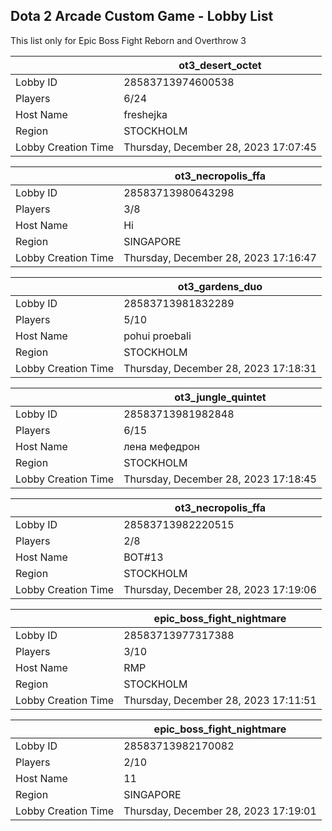 ## Dota 2 Arcade Custom Game - Lobby List

This list only for Epic Boss Fight Reborn and Overthrow 3

|  | ot3_desert_octet |
| ------ | ------ |
| Lobby ID | 28583713974600538 |
| Players | 6/24 |
| Host Name | freshejka |
| Region | STOCKHOLM |
| Lobby Creation Time | Thursday, December 28, 2023 17:07:45 |


|  | ot3_necropolis_ffa |
| ------ | ------ |
| Lobby ID | 28583713980643298 |
| Players | 3/8 |
| Host Name | Hi |
| Region | SINGAPORE |
| Lobby Creation Time | Thursday, December 28, 2023 17:16:47 |


|  | ot3_gardens_duo |
| ------ | ------ |
| Lobby ID | 28583713981832289 |
| Players | 5/10 |
| Host Name | pohui proebali |
| Region | STOCKHOLM |
| Lobby Creation Time | Thursday, December 28, 2023 17:18:31 |


|  | ot3_jungle_quintet |
| ------ | ------ |
| Lobby ID | 28583713981982848 |
| Players | 6/15 |
| Host Name | лена мефедрон |
| Region | STOCKHOLM |
| Lobby Creation Time | Thursday, December 28, 2023 17:18:45 |


|  | ot3_necropolis_ffa |
| ------ | ------ |
| Lobby ID | 28583713982220515 |
| Players | 2/8 |
| Host Name | BOT#13 |
| Region | STOCKHOLM |
| Lobby Creation Time | Thursday, December 28, 2023 17:19:06 |


|  | epic_boss_fight_nightmare |
| ------ | ------ |
| Lobby ID | 28583713977317388 |
| Players | 3/10 |
| Host Name | RMP |
| Region | STOCKHOLM |
| Lobby Creation Time | Thursday, December 28, 2023 17:11:51 |


|  | epic_boss_fight_nightmare |
| ------ | ------ |
| Lobby ID | 28583713982170082 |
| Players | 2/10 |
| Host Name | 11 |
| Region | SINGAPORE |
| Lobby Creation Time | Thursday, December 28, 2023 17:19:01 |


